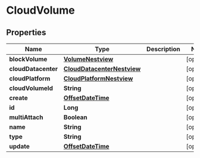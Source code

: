 # CloudVolume

## Properties
Name | Type | Description | Notes
------------ | ------------- | ------------- | -------------
**blockVolume** | [**VolumeNestview**](VolumeNestview.md) |  |  [optional]
**cloudDatacenter** | [**CloudDatacenterNestview**](CloudDatacenterNestview.md) |  |  [optional]
**cloudPlatform** | [**CloudPlatformNestview**](CloudPlatformNestview.md) |  |  [optional]
**cloudVolumeId** | **String** |  |  [optional]
**create** | [**OffsetDateTime**](OffsetDateTime.md) |  |  [optional]
**id** | **Long** |  |  [optional]
**multiAttach** | **Boolean** |  |  [optional]
**name** | **String** |  |  [optional]
**type** | **String** |  |  [optional]
**update** | [**OffsetDateTime**](OffsetDateTime.md) |  |  [optional]

